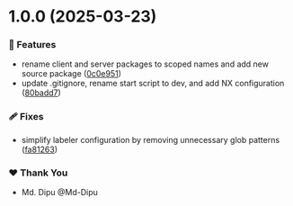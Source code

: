 # 1.0.0 (2025-03-23)

### 🚀 Features

- rename client and server packages to scoped names and add new source package ([0c0e951](https://github.com/Md-Dipu/wagon/commit/0c0e951))
- update .gitignore, rename start script to dev, and add NX configuration ([80badd7](https://github.com/Md-Dipu/wagon/commit/80badd7))

### 🩹 Fixes

- simplify labeler configuration by removing unnecessary glob patterns ([fa81263](https://github.com/Md-Dipu/wagon/commit/fa81263))

### ❤️ Thank You

- Md. Dipu @Md-Dipu